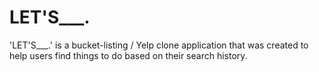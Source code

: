 # LET'S___.

'LET'S___.' is a bucket-listing / Yelp clone application that was created to help users find things to do based on their search history. 
